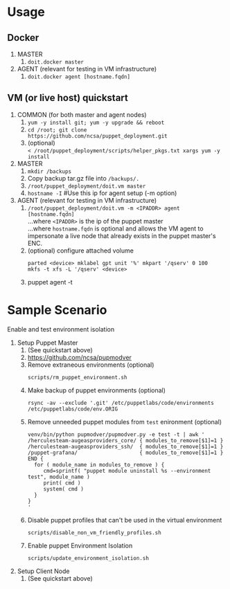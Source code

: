 # Usage

## Docker
1. MASTER
   1. `doit.docker master`
1. AGENT (relevant for testing in VM infrastructure)
   1. `doit.docker agent [hostname.fqdn]`

## VM (or live host) quickstart
1. COMMON (for both master and agent nodes)
   1. `yum -y install git; yum -y upgrade && reboot`
   1. `cd /root; git clone https://github.com/ncsa/puppet_deployment.git`
   1. (optional) \
      `< /root/puppet_deployment/scripts/helper_pkgs.txt xargs yum -y install`
1. MASTER
   1. `mkdir /backups`
   1. Copy backup tar.gz file into `/backups/.`
   1. `/root/puppet_deployment/doit.vm master`
   1. `hostname -I` #Use this ip for agent setup (-m option)
1. AGENT (relevant for testing in VM infrastructure)
   1. `/root/puppet_deployment/doit.vm -m <IPADDR> agent [hostname.fqdn]` \
      ...where `<IPADDR>` is the ip of the puppet master \
      ...where `hostname.fqdn` is optional and allows the VM agent to impersonate
      a live node that already exists in the puppet master's ENC.
   1. (optional) configure attached volume
      ```
      parted <device> mklabel gpt unit '%' mkpart '/qserv' 0 100
      mkfs -t xfs -L '/qserv' <device>
      ```
   1. puppet agent -t

# Sample Scenario
Enable and test environment isolation
1. Setup Puppet Master
    1. (See quickstart above)
    1. https://github.com/ncsa/pupmodver
    1. Remove extraneous environments (optional)
       ```
       scripts/rm_puppet_environment.sh
       ```
    1. Make backup of puppet environments (optional)
       ```
       rsync -av --exclude '.git' /etc/puppetlabs/code/environments /etc/puppetlabs/code/env.ORIG
       ```
    1. Remove unneeded puppet modules from `test` enironment (optional)
       ```
       venv/bin/python pupmodver/pupmodver.py -e test -t | awk '
       /herculesteam-augeasproviders_core/ { modules_to_remove[$1]=1 }
       /herculesteam-augeasproviders_ssh/  { modules_to_remove[$1]=1 }
       /puppet-grafana/                    { modules_to_remove[$1]=1 }
       END {
         for ( module_name in modules_to_remove ) {
            cmd=sprintf( "puppet module uninstall %s --environment test", module_name )
            print( cmd )
            system( cmd )
         }
       }
       '
       ```
    1. Disable puppet profiles that can't be used in the virtual environment
       ```
       scripts/disable_non_vm_friendly_profiles.sh
       ```
    1. Enable puppet Environment Isolation
       ```
       scripts/update_environment_isolation.sh
       ```
1. Setup Client Node
    1. (See quickstart above)

